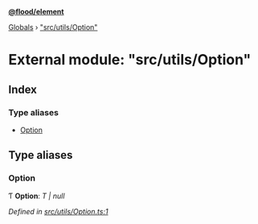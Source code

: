 **[@flood/element](../README.md)**

[Globals](../globals.md) › ["src/utils/Option"](_src_utils_option_.md)

# External module: "src/utils/Option"

## Index

### Type aliases

* [Option](_src_utils_option_.md#option)

## Type aliases

###  Option

Ƭ **Option**: *T | null*

*Defined in [src/utils/Option.ts:1](https://github.com/flood-io/element/blob/d9c12d9/packages/element/src/utils/Option.ts#L1)*